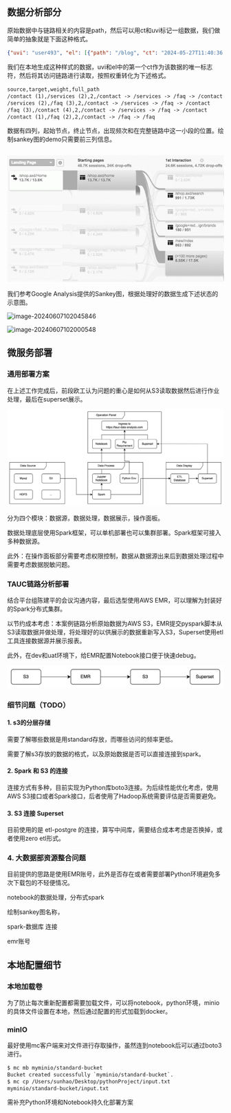 ## 数据分析部分

原始数据中与链路相关的内容是path，然后可以用ct和uvi标记一组数据，我们做简单的抽象就是下面这种格式。

```json
{"uvi": "user493", "el": [{"path": "/blog", "ct": "2024-05-27T11:40:36.263222"}, {"path": "/about", "ct": "2024-05-27T11:41:36.263222"}, {"path": "/services", "ct": "2024-05-27T11:44:36.263222"}, {"path": "/blog", "ct": "2024-05-27T11:52:36.263222"}, {"path": "/about", "ct": "2024-05-27T11:44:36.263222"}]}
```

我们在本地生成这种样式的数据，uvi和el中的第一个ct作为该数据的唯一标志符，然后将其访问链路进行读取，按照权重转化为下述格式。

```
source,target,weight,full_path
/contact (1),/services (2),2,/contact -> /services -> /faq -> /contact
/services (2),/faq (3),2,/contact -> /services -> /faq -> /contact
/faq (3),/contact (4),2,/contact -> /services -> /faq -> /contact
/contact (1),/faq (2),2,/contact -> /faq -> /faq
```

数据有四列，起始节点，终止节点，出现频次和在完整链路中这一小段的位置。绘制sankey图的demo只需要前三列信息。

```jso
```



![unnamed](img/posts/链路分析实例.asserts/unnamed.png)

我们参考Google Analysis提供的Sankey图，根据处理好的数据生成下述状态的示意图。

![image-20240607102045846](img/posts/链路分析实例.asserts/image-20240607102045846.png)

![image-20240607102000548](img/posts/链路分析实例.asserts/image-20240607102000548.png)

## 微服务部署

### 通用部署方案

在上述工作完成后，前段欧工认为问题的重心是如何从S3读取数据然后进行作业处理，最后在superset展示。

![image-20240531173301927](img/posts/链路分析实例.asserts/image-20240531173301927.png)

分为四个模块：数据源，数据处理，数据展示，操作面板。

数据处理底层使用Spark框架，可以单机部署也可以集群部署。Spark框架可接入多种数据源。

此外：在操作面板部分需要考虑权限控制，数据从数据源出来后到数据处理过程中需要考虑数据脱敏问题。



### TAUC链路分析部署

结合平台组陈建平的会议沟通内容，最后选型使用AWS EMR，可以理解为封装好的Spark分布式集群。

以节约成本考虑：本案例链路分析原始数据为AWS S3，EMR提交pyspark脚本从S3读取数据并做处理，将处理好的以供展示的数据重新写入S3，Superset使用etl工具连接数据源并展示报表。

此外，在dev和uat环境下，给EMR配置Notebook接口便于快速debug。



![image-20240530102036825](img/posts/链路分析实例.asserts/image-20240530102036825.png)



### 细节问题（TODO）

#### 1. s3的分层存储

需要了解哪些数据是用standard存放，而哪些访问的频率更低。

需要了解s3存放的数据的格式，以及原始数据是否可以直接连接到spark。



#### 2. Spark 和 S3 的连接

连接方式有多种，目前实现为Python库boto3连接。为后续性能优化考虑，使用AWS S3接口或者Spark接口，后者使用了Hadoop系统需要评估是否需要避免。



#### 3. S3 连接 Superset

目前使用的是 etl-postgre 的连接，算写中间库，需要结合成本考虑是否换掉，或者使用zero etl形式。



### 4. 大数据部资源整合问题

目前提供的思路是使用EMR账号，此外是否存在或者需要部署Python环境避免多次下载包的不轻便情况。

notebook的数据处理，分布式spark

绘制sankey图名称，

spark-数据库 连接

emr账号







## 本地配置细节

### 本地加载卷

为了防止每次重新配置都需要加载文件，可以将notebook，python环境，minio的具体文件设置在本地，然后通过配置的形式加载到docker。

### minIO

最好使用mc客户端来对文件进行存取操作，虽然连到notebook后可以通过boto3进行。

```shell
$ mc mb myminio/standard-bucket
Bucket created successfully `myminio/standard-bucket`.
$ mc cp /Users/sunhao/Desktop/pythonProject/input.txt myminio/standard-bucket/input.txt 
```



需补充Python环境和Notebook持久化部署方案
